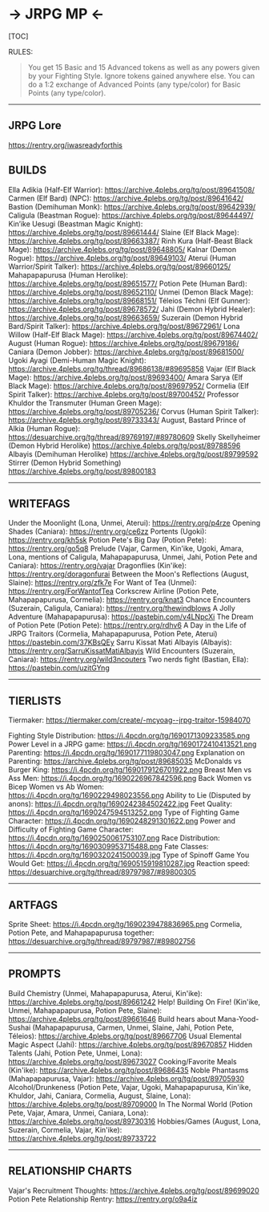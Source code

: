 # -> JRPG MP <-

[TOC]

RULES:
> You get 15 Basic and 15 Advanced tokens as well as any powers given by your Fighting Style.
> Ignore tokens gained anywhere else.
> You can do a 1:2 exchange of Advanced Points (any type/color) for Basic Points (any type/color).

***
## JRPG Lore
https://rentry.org/iwasreadyforthis

## BUILDS

Ella Adikia (Half-Elf Warrior): https://archive.4plebs.org/tg/post/89641508/
Carmen (Elf Bard) (NPC): https://archive.4plebs.org/tg/post/89641642/
Bastion (Demihuman Monk): https://archive.4plebs.org/tg/post/89642939/
Caligula (Beastman Rogue): https://archive.4plebs.org/tg/post/89644497/
Kin’ike Uesugi (Beastman Magic Knight): https://archive.4plebs.org/tg/post/89661444/
Slaine (Elf Black Mage): https://archive.4plebs.org/tg/post/89663387/
Rinh Kura (Half-Beast Black Mage): https://archive.4plebs.org/tg/post/89648805/
Kalnar (Demon Rogue): https://archive.4plebs.org/tg/post/89649103/
Aterui (Human Warrior/Spirit Talker): https://archive.4plebs.org/tg/post/89660125/
Mahapapapurusa (Human Herolike): https://archive.4plebs.org/tg/post/89651577/
Potion Pete (Human Bard): https://archive.4plebs.org/tg/post/89652110/
Unmei (Demon Black Mage): https://archive.4plebs.org/tg/post/89668151/
Téleios Téchni (Elf Gunner): https://archive.4plebs.org/tg/post/89678572/
Jahi (Demon Hybrid Healer): https://archive.4plebs.org/tg/post/89663659/
Suzerain (Demon Hybrid Bard/Spirit Talker): https://archive.4plebs.org/tg/post/89672961/
Lona Willow (Half-Elf Black Mage): https://archive.4plebs.org/tg/post/89674402/
August (Human Rogue): https://archive.4plebs.org/tg/post/89679186/
Caniara (Demon Jobber): https://archive.4plebs.org/tg/post/89681500/
Ugoki Ayagi (Demi-Human Magic Knight): https://archive.4plebs.org/tg/thread/89686138/#89695858
Vajar (Elf Black Mage): https://archive.4plebs.org/tg/post/89693400/
Amara Sarya (Elf Black Mage): https://archive.4plebs.org/tg/post/89697952/
Cormelia (Elf Spirit Talker): https://archive.4plebs.org/tg/post/89700452/
Professor Khuldor the Transmuter (Human Green Mage): https://archive.4plebs.org/tg/post/89705236/
Corvus (Human Spirit Talker): https://archive.4plebs.org/tg/post/89733343/
August, Bastard Prince of Alkia (Human Rogue): https://desuarchive.org/tg/thread/89769197/#89780609
Skelly Skellyheimer (Demon Hybrid Herolike)
https://archive.4plebs.org/tg/post/89788596
Albayis (Demihuman Herolike)
https://archive.4plebs.org/tg/post/89799592
Stirrer (Demon Hybrid Something)
https://archive.4plebs.org/tg/post/89800183
***

## WRITEFAGS

Under the Moonlight (Lona, Unmei, Aterui): https://rentry.org/p4rze
Opening Shades (Caniara): https://rentry.org/ce6zz
Portents (Ugoki): https://rentry.org/kh5sk
Potion Pete's Big Day (Potion Pete): https://rentry.org/go5q8
Prelude (Vajar, Carmen, Kin'ike, Ugoki, Amara, Lona, mentions of Caligula, Mahapapapurusa, Unmei, Jahi, Potion Pete and Caniara): https://rentry.org/vajar
Dragonflies (Kin'ike): https://rentry.org/doragonfurai
Between the Moon's Reflections (August, Slaine): https://rentry.org/zfk7e
For Want of Tea (Unmei): https://rentry.org/ForWantofTea
Corkscrew Airline (Potion Pete, Mahapapapurusa, Cormelia): https://rentry.org/knat3
Chance Encounters (Suzerain, Caligula, Caniara): https://rentry.org/thewindblows
A Jolly Adventure (Mahapapapurusa): https://pastebin.com/v4LNpcXi
The Dream of Potion Pete (Potion Pete): https://rentry.org/rdhv6
A Day in the Life of JRPG Traitors (Cormelia, Mahapapapurusa, Potion Pete, Aterui)
https://pastebin.com/37KBsQEy
Sarru Kissat Mati Albayis (Albayis): https://rentry.org/SarruKissatMatiAlbayis
Wild Encounters (Suzerain, Caniara): https://rentry.org/wild3ncouters
Two nerds fight (Bastian, Ella): https://pastebin.com/uzitGYng
***

## TIERLISTS

Tiermaker: https://tiermaker.com/create/-mcyoag--jrpg-traitor-15984070

Fighting Style Distribution: https://i.4pcdn.org/tg/1690171309233585.png
Power Level in a JRPG game: https://i.4pcdn.org/tg/1690172410413521.png
Parenting: https://i.4pcdn.org/tg/1690177119803047.png
Explanation on Parenting: https://archive.4plebs.org/tg/post/89685035
McDonalds vs Burger King: https://i.4pcdn.org/tg/1690179126701922.png
Breast Men vs Ass Men: https://i.4pcdn.org/tg/1690226967842596.png
Back Women vs Bicep Women vs Ab Women: https://i.4pcdn.org/tg/1690229498023556.png
Ability to Lie (Disputed by anons): https://i.4pcdn.org/tg/1690242384502422.jpg
Feet Quality: https://i.4pcdn.org/tg/1690247594513252.png
Type of Fighting Game Character: https://i.4pcdn.org/tg/1690248291301622.png
Power and Difficulty of Fighting Game Character: https://i.4pcdn.org/tg/1690250061753107.png
Race Distribution: https://i.4pcdn.org/tg/1690309953715488.png
Fate Classes: https://i.4pcdn.org/tg/1690320241500039.jpg
Type of Spinoff Game You Would Get: https://i.4pcdn.org/tg/1690515919810287.jpg
Reaction speed: https://desuarchive.org/tg/thread/89797987/#89800305

***

## ARTFAGS

Sprite Sheet: https://i.4pcdn.org/tg/1690239478836965.png
Cormelia, Potion Pete, and Mahapapapurusa together: https://desuarchive.org/tg/thread/89797987/#89802756

***

## PROMPTS

Build Chemistry (Unmei, Mahapapapurusa, Aterui, Kin'ike): https://archive.4plebs.org/tg/post/89661242
Help! Building On Fire! (Kin'ike, Unmei, Mahapapapurusa, Potion Pete, Slaine): https://archive.4plebs.org/tg/post/89661646
Build hears about Mana-Yood-Sushai (Mahapapapurusa, Carmen, Unmei, Slaine, Jahi, Potion Pete, Téleios): https://archive.4plebs.org/tg/post/89667706
Usual Elemental Magic Aspect (Jahi): https://archive.4plebs.org/tg/post/89670857
Hidden Talents (Jahi, Potion Pete, Unmei, Lona): https://archive.4plebs.org/tg/post/89673027
Cooking/Favorite Meals (Kin'ike): https://archive.4plebs.org/tg/post/89686435
Noble Phantasms (Mahapapapurusa, Vajar): https://archive.4plebs.org/tg/post/89705930
Alcohol/Drunkeness (Potion Pete, Vajar, Ugoki, Mahapapapurusa, Kin'ike, Khuldor, Jahi, Caniara, Cormelia, August, Slaine, Lona): https://archive.4plebs.org/tg/post/89709000
In The Normal World (Potion Pete, Vajar, Amara, Unmei, Caniara, Lona): https://archive.4plebs.org/tg/post/89730316
Hobbies/Games (August, Lona, Suzerain, Cormelia, Vajar, Kin'ike): https://archive.4plebs.org/tg/post/89733722

***

## RELATIONSHIP CHARTS

Vajar's Recruitment Thoughts: https://archive.4plebs.org/tg/post/89699020
Potion Pete Relationship Rentry:
https://rentry.org/o9a4iz